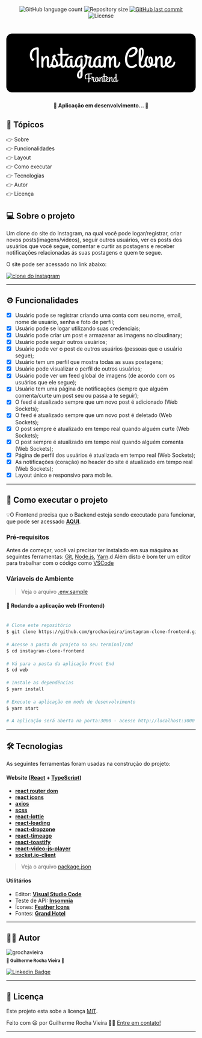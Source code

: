 <p align="center">
  <img alt="GitHub language count" src="https://img.shields.io/github/languages/count/grochavieira/instagram-clone-frontend?color=%2304D361&style=flat">

  <img alt="Repository size" src="https://img.shields.io/github/repo-size/grochavieira/instagram-clone-frontend?style=flat">
  
  <a href="https://github.com/grochavieira/instagram-clone-frontend/commits/master">
    <img alt="GitHub last commit" src="https://img.shields.io/github/last-commit/grochavieira/instagram-clone-frontend?style=flat">
  </a>
    
   <img alt="License" src="https://img.shields.io/badge/license-MIT-brightgreen?style=flat">

</p>
<h1 align="center">
    <img src="./.github/logo_frontend.png" />
</h1>

<h4 align="center"> 
	🚧  Aplicação em desenvolvimento... 🚧
</h4>

## 🏁 Tópicos

<p>
 👉<a href="#-sobre-o-projeto" style="text-decoration: none; "> Sobre</a> <br/>
👉<a href="#-funcionalidades" style="text-decoration: none; "> Funcionalidades</a> <br/>
👉<a href="#-layout" style="text-decoration: none"> Layout</a> <br/>
👉<a href="#-como-executar-o-projeto" style="text-decoration: none"> Como executar</a> <br/>
👉<a href="#-tecnologias" style="text-decoration: none"> Tecnologias</a> <br/>
👉<a href="#-autor" style="text-decoration: none"> Autor</a> <br/>
👉<a href="#user-content--licença" style="text-decoration: none"> Licença</a>

</p>

## 💻 Sobre o projeto

Um clone do site do Instagram, na qual você pode logar/registrar, criar novos posts(imagens/videos), seguir outros usuários, ver os posts dos usuários que você segue, comentar e curtir as postagens e receber notificações relacionadas ás suas postagens e quem te segue.

O site pode ser acessado no link abaixo:

<a align="center" href="https://grochavieira-instagram-clone-frontend.vercel.app/">
    <img alt="clone do instagram" src="https://img.shields.io/static/v1?label=site&message=clone-instagram&color=F75F50&style=flat&logo=vercel">
</a>

---

<a name="-funcionalidades"></a>

## ⚙️ Funcionalidades

- [x] Usuário pode se registrar criando uma conta com seu nome, email, nome de usuário, senha e foto de perfil;
- [x] Usuário pode se logar utilizando suas credenciais;
- [x] Usuário pode criar um post e armazenar as imagens no cloudinary;
- [x] Usuário pode seguir outros usuários;
- [x] Usuário pode ver o post de outros usuários (pessoas que o usuário segue);
- [x] Usuário tem um perfil que mostra todas as suas postagens;
- [x] Usuário pode visualizar o perfil de outros usuários;
- [x] Usuário pode ver um feed global de imagens (de acordo com os usuários que ele segue);
- [x] Usuário tem uma página de notificações (sempre que alguém comenta/curte um post seu ou passa a te seguir);
- [x] O feed é atualizado sempre que um novo post é adicionado (Web Sockets);
- [x] O feed é atualizado sempre que um novo post é deletado (Web Sockets);
- [x] O post sempre é atualizado em tempo real quando alguém curte (Web Sockets);
- [x] O post sempre é atualizado em tempo real quando alguém comenta (Web Sockets);
- [x] Página de perfil dos usuários é atualizada em tempo real (Web Sockets);
- [x] As notificações (coração) no header do site é atualizado em tempo real (Web Sockets);
- [x] Layout único e responsivo para mobile.

---

<!-- ## 🎨 Layout

--- -->

## 🚀 Como executar o projeto

💡O Frontend precisa que o Backend esteja sendo executado para funcionar, que pode ser acessado **[AQUI](https://github.com/grochavieira/instagram-clone-backend)**.

### Pré-requisitos

Antes de começar, você vai precisar ter instalado em sua máquina as seguintes ferramentas:
[Git](https://git-scm.com), [Node.js](https://nodejs.org/en/), [Yarn](https://classic.yarnpkg.com/en/docs/install).d
Além disto é bom ter um editor para trabalhar com o código como [VSCode](https://code.visualstudio.com/)

### Váriaveis de Ambiente

> Veja o arquivo [.env.sample](https://github.com/grochavieira/instagram-clone-frontend/blob/master/web/.env.sample)

#### 🧭 Rodando a aplicação web (Frontend)

```bash

# Clone este repositório
$ git clone https://github.com/grochavieira/instagram-clone-frontend.git

# Acesse a pasta do projeto no seu terminal/cmd
$ cd instagram-clone-frontend

# Vá para a pasta da aplicação Front End
$ cd web

# Instale as dependências
$ yarn install

# Execute a aplicação em modo de desenvolvimento
$ yarn start

# A aplicação será aberta na porta:3000 - acesse http://localhost:3000

```

---

## 🛠 Tecnologias

As seguintes ferramentas foram usadas na construção do projeto:

#### **Website** ([React](https://reactjs.org/) + [TypeScript](https://www.typescriptlang.org/))

- **[react router dom](https://github.com/ReactTraining/react-router/tree/master/packages/react-router-dom)**
- **[react icons](https://react-icons.github.io/react-icons/)**
- **[axios](https://github.com/axios/axios)**
- **[scss](https://sass-lang.com/)**
- **[react-lottie](https://airbnb.io/lottie/)**
- **[react-loading](https://www.npmjs.com/package/react-loading)**
- **[react-dropzone](https://github.com/react-dropzone/react-dropzone)**
- **[react-timeago](https://www.npmjs.com/package/react-timeago)**
- **[react-toastify](https://www.npmjs.com/package/react-toastify)**
- **[react-video-js-player](https://www.npmjs.com/package/react-video-js-player)**
- **[socket.io-client](https://www.npmjs.com/package/socket.io-client)**

> Veja o arquivo [package.json](https://github.com/grochavieira/instagram-clone-frontend/blob/master/web/package.json)

#### **Utilitários**

- Editor: **[Visual Studio Code](https://code.visualstudio.com/)**
- Teste de API: **[Insomnia](https://insomnia.rest/)**
- Ícones: **[Feather Icons](https://feathericons.com/)**
- Fontes: **[Grand Hotel](https://fonts.google.com/specimen/GrandHotel)**

---

<a name="-autor"></a>

## 🦸‍♂️ **Autor**

<p>
 <img src="https://avatars.githubusercontent.com/u/48029638?s=460&u=40540691957b5aabf04e2e1d4cddf8d3633cb1be&v=4" width="150px;" alt="grochavieira"/>
 <br />
 <sub><strong>🌟 Guilherme Rocha Vieira 🌟</strong></sub>
</p>

<p align="center">

[![Linkedin Badge](https://img.shields.io/badge/-linkedin-blue?style=flat&logo=Linkedin&logoColor=white&link=https://www.linkedin.com/in/grochavieira/)](https://www.linkedin.com/in/grochavieira/)

</p>

---

## 📝 Licença

Este projeto esta sobe a licença [MIT](./LICENSE).

Feito com :satisfied: por Guilherme Rocha Vieira 👋🏽 [Entre em contato!](https://www.linkedin.com/in/grochavieira/)

---
